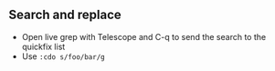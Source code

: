 ## Search and replace

- Open live grep with Telescope and C-q to send the search to the quickfix list
- Use `:cdo s/foo/bar/g`
